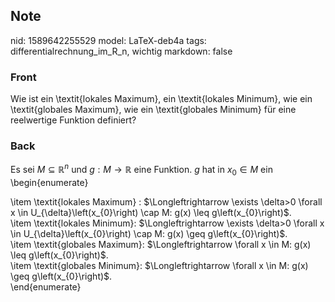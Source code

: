 ## Note
nid: 1589642255529
model: LaTeX-deb4a
tags: differentialrechnung_im_R_n, wichtig
markdown: false

### Front
Wie ist ein \textit{lokales Maximum}, ein \textit{lokales Minimum}, wie ein \textit{globales Maximum}, wie ein \textit{globales Minimum} für eine reelwertige Funktion definiert?

### Back
Es sei $M \subseteq \mathbb{R}^{n}$ und $g: M \rightarrow \mathbb{R}$ eine Funktion. $g$ hat in $x_{0} \in M$ ein
\begin{enumerate}
<div>\item <span>\textit{</span><span>lokales Maximum</span><span>} : $\Longleftrightarrow \exists \delta>0 \forall x \in U_{\delta}\left(x_{0}\right) \cap M: g(x) \leq g\left(x_{0}\right)$.</span></div><div>\item \textit{<span>lokales Minimum</span><span>}: $\Longleftrightarrow \exists \delta>0 \forall x \in U_{\delta}\left(x_{0}\right) \cap M: g(x) \geq g\left(x_{0}\right)$.</span></div><div>\item \textit{<span>globales Maximum</span><span>}: $\Longleftrightarrow \forall x \in M: g(x) \leq g\left(x_{0}\right)$.</span></div><div>\item \textit{<span>globales Minimum</span><span>}: $\Longleftrightarrow \forall x \in M: g(x) \geq g\left(x_{0}\right)$.</span></div><div>\end{enumerate}</div>

